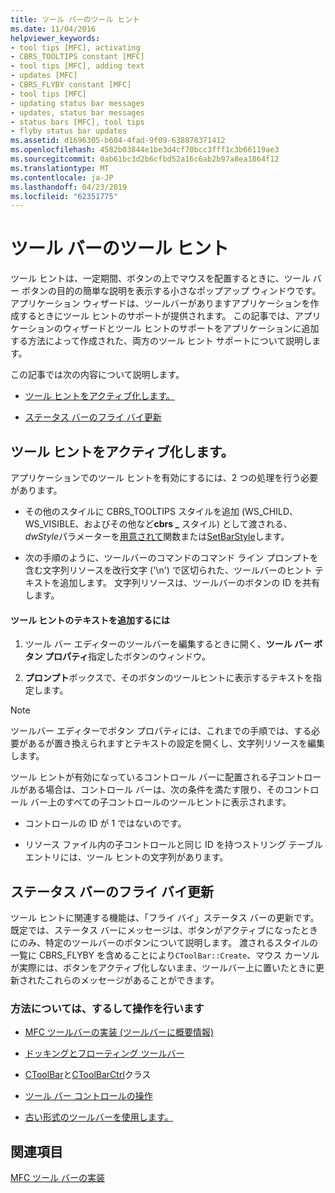 ```yaml
---
title: ツール バーのツール ヒント
ms.date: 11/04/2016
helpviewer_keywords:
- tool tips [MFC], activating
- CBRS_TOOLTIPS constant [MFC]
- tool tips [MFC], adding text
- updates [MFC]
- CBRS_FLYBY constant [MFC]
- tool tips [MFC]
- updating status bar messages
- updates, status bar messages
- status bars [MFC], tool tips
- flyby status bar updates
ms.assetid: d1696305-b604-4fad-9f09-638878371412
ms.openlocfilehash: 4582b03844e1be3d4cf70bcc3fff1c3b66119ae3
ms.sourcegitcommit: 0ab61bc3d2b6cfbd52a16c6ab2b97a8ea1864f12
ms.translationtype: MT
ms.contentlocale: ja-JP
ms.lasthandoff: 04/23/2019
ms.locfileid: "62351775"
---
```

# <a name="toolbar-tool-tips"></a>ツール バーのツール ヒント

ツール ヒントは、一定期間、ボタンの上でマウスを配置するときに、ツール バー ボタンの目的の簡単な説明を表示する小さなポップアップ ウィンドウです。 アプリケーション ウィザードは、ツールバーがありますアプリケーションを作成するときにツール ヒントのサポートが提供されます。 この記事では、アプリケーションのウィザードとツール ヒントのサポートをアプリケーションに追加する方法によって作成された、両方のツール ヒント サポートについて説明します。

この記事では次の内容について説明します。

- [ツール ヒントをアクティブ化します。](#_core_activating_tool_tips)

- [ステータス バーのフライ バイ更新](#_core_fly_by_status_bar_updates)

##  <a name="_core_activating_tool_tips"></a> ツール ヒントをアクティブ化します。

アプリケーションでのツール ヒントを有効にするには、2 つの処理を行う必要があります。

- その他のスタイルに CBRS_TOOLTIPS スタイルを追加 (WS_CHILD、WS_VISIBLE、およびその他など**cbrs _** スタイル) として渡される、 *dwStyle*パラメーターを[用意されて](../mfc/reference/ctoolbar-class.md#create)関数または[SetBarStyle](../mfc/reference/ccontrolbar-class.md#setbarstyle)します。

- 次の手順のように、ツールバーのコマンドのコマンド ライン プロンプトを含む文字列リソースを改行文字 ('\n') で区切られた、ツールバーのヒント テキストを追加します。 文字列リソースは、ツールバーのボタンの ID を共有します。

#### <a name="to-add-the-tool-tip-text"></a>ツール ヒントのテキストを追加するには

1. ツール バー エディターのツールバーを編集するときに開く、**ツール バー ボタン プロパティ**指定したボタンのウィンドウ。

1. **プロンプト**ボックスで、そのボタンのツールヒントに表示するテキストを指定します。

> [!NOTE]
>  ツールバー エディターでボタン プロパティには、これまでの手順では、する必要があるが置き換えられますとテキストの設定を開くし、文字列リソースを編集します。

ツール ヒントが有効になっているコントロール バーに配置される子コントロールがある場合は、コントロール バーは、次の条件を満たす限り、そのコントロール バー上のすべての子コントロールのツールヒントに表示されます。

- コントロールの ID が 1 ではないのです。

- リソース ファイル内の子コントロールと同じ ID を持つストリング テーブル エントリには、ツール ヒントの文字列があります。

##  <a name="_core_fly_by_status_bar_updates"></a> ステータス バーのフライ バイ更新

ツール ヒントに関連する機能は、「フライ バイ」ステータス バーの更新です。 既定では、ステータス バーにメッセージは、ボタンがアクティブになったときにのみ、特定のツールバーのボタンについて説明します。 渡されるスタイルの一覧に CBRS_FLYBY を含めることにより`CToolBar::Create`、マウス カーソルが実際には、ボタンをアクティブ化しないまま、ツールバー上に置いたときに更新されたこれらのメッセージがあることができます。

### <a name="what-do-you-want-to-know-more-about"></a>方法については、するして操作を行います

- [MFC ツールバーの実装 (ツールバーに概要情報)](../mfc/mfc-toolbar-implementation.md)

- [ドッキングとフローティング ツールバー](../mfc/docking-and-floating-toolbars.md)

- [CToolBar](../mfc/reference/ctoolbar-class.md)と[CToolBarCtrl](../mfc/reference/ctoolbarctrl-class.md)クラス

- [ツール バー コントロールの操作](../mfc/working-with-the-toolbar-control.md)

- [古い形式のツールバーを使用します。](../mfc/using-your-old-toolbars.md)

## <a name="see-also"></a>関連項目

[MFC ツール バーの実装](../mfc/mfc-toolbar-implementation.md)
